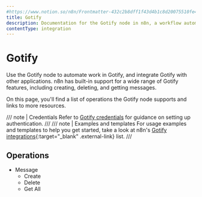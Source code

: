 ```yaml
---
#https://www.notion.so/n8n/Frontmatter-432c2b8dff1f43d4b1c8d20075510fe4
title: Gotify
description: Documentation for the Gotify node in n8n, a workflow automation platform. Includes details of operations and configuration, and links to examples and credentials information.
contentType: integration
---
```


# Gotify

Use the Gotify node to automate work in Gotify, and integrate Gotify with other applications. n8n has built-in support for a wide range of Gotify features, including creating, deleting, and getting messages. 

On this page, you'll find a list of operations the Gotify node supports and links to more resources.

/// note | Credentials
Refer to [Gotify credentials](/integrations/builtin/credentials/gotify/) for guidance on setting up authentication. 
///
/// note | Examples and templates
For usage examples and templates to help you get started, take a look at n8n's [Gotify integrations](https://n8n.io/integrations/gotify/){:target="_blank" .external-link} list.
///

## Operations

* Message
    * Create
    * Delete
    * Get All
